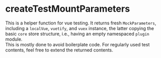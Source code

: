 # createTestMountParameters

This is a helper function for vue testing. It returns fresh `MockParameters`, including a `localVue`, `vuetify`, and `vuex` instance, the latter copying the basic `core` store structure, i.e., having an empty namespaced `plugin` module.   
This is mostly done to avoid boilerplate code. For regularly used test contents, feel free to extend the returned contents.
